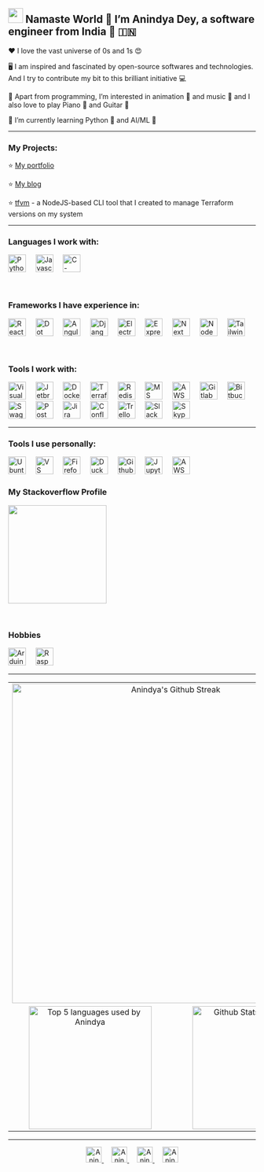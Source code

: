 <!---
andys-github/andys-github is a ✨ special ✨ repository because its `README.md` (this file) appears on your GitHub profile.
You can click the Preview link to take a look at your changes.
--->

<img src="https://raw.githubusercontent.com/MartinHeinz/MartinHeinz/master/wave.gif" width="30px"> Namaste World 🙏 I’m Anindya Dey, a software engineer from India 🙂 🇮🇳
---

❤️ I love the vast universe of 0s and 1s 😍

🖥️ I am inspired and fascinated by open-source softwares and technologies. And I try to contribute my bit to this brilliant initiative 💻

👀 Apart from programming, I’m interested in animation 🐼 and music 🎵 and I also love to play Piano 🎹 and Guitar 🎸

🌱 I’m currently learning Python 🐍 and AI/ML 🤖

---

### My Projects:
⭐ [My portfolio](https://anindyadey.com/)

⭐ [My blog](https://blog.anindyadey.com)

⭐ [tfvm](https://www.npmjs.com/package/tfvm) - a NodeJS-based CLI tool that I created to manage Terraform versions on my system

---

### Languages I work with:

<p>
  <img src="https://user-images.githubusercontent.com/30517208/165693466-85a92bdc-3d0a-4f7d-aae4-a97ade196ba4.svg" alt="Python" title="Python" width="36" height="36" />
  &nbsp;&nbsp;&nbsp;
  <img src="https://user-images.githubusercontent.com/30517208/165693509-91a04cc5-2839-4ef2-8f7e-719b327a15b5.svg" alt="Javascript" title="Javascript" width="36" height="36" />
  &nbsp;&nbsp;&nbsp;
  <img src="https://user-images.githubusercontent.com/30517208/165693550-d5d82918-515c-4bfd-9b21-e113d4b11513.svg" alt="C-Sharp" title="C-Sharp" width="36" height="36" />
  &nbsp;&nbsp;&nbsp;
</p>


<br />

### Frameworks I have experience in:
<p>
  <img src="https://user-images.githubusercontent.com/30517208/167120236-5f39ef04-bcc4-4708-8e4a-9c4049c25494.svg" alt="React" title="React" width="36" height="36" />
  &nbsp;&nbsp;&nbsp;
  <img src="https://user-images.githubusercontent.com/30517208/167120288-78358b7a-8fda-42dc-9ad0-04c2fe8a1bea.svg" alt="Dot Net Core" title="Dot Net Core" width="36" height="36" />
  &nbsp;&nbsp;&nbsp;
  <img src="https://user-images.githubusercontent.com/30517208/167120401-724d0856-2274-4521-9c78-3f05643c23f4.svg" alt="Angular" title="Angular" width="36" height="36" />
  &nbsp;&nbsp;&nbsp;
  <img src="https://user-images.githubusercontent.com/30517208/167120463-4da84fa1-d41b-4045-abea-399eb7fe815c.svg" alt="Django" title="Django" width="36" height="36" />
  &nbsp;&nbsp;&nbsp;
  <img src="https://user-images.githubusercontent.com/30517208/167121149-fc34d8d1-b87b-4f53-b966-5b97a1a86e02.svg" alt="Electron JS" title="Electron JS" width="36" height="36" />
  &nbsp;&nbsp;&nbsp;
  <img src="https://user-images.githubusercontent.com/30517208/167121548-a231bae7-7cee-4ed3-878b-73c31eb4ff0e.svg" alt="Express JS" title="Express JS" width="36" height="36" />
  &nbsp;&nbsp;&nbsp;
  <img src="https://user-images.githubusercontent.com/30517208/167121559-20563e3a-9d20-4840-9406-da1e1360c238.svg" alt="Next JS" title="Next JS" width="36" height="36" />
  &nbsp;&nbsp;&nbsp;
  <img src="https://user-images.githubusercontent.com/30517208/167121759-e4089d2e-367a-4d4d-81b4-aa833a7df43a.svg" alt="Node JS" title="Node JS" width="36" height="36" />
  &nbsp;&nbsp;&nbsp;
  <img src="https://user-images.githubusercontent.com/30517208/167121769-e5c60bb7-6378-4234-8dc8-154c3c789899.svg" alt="Tailwind CSS" title="Tailwind CSS" width="36" height="36" />
  &nbsp;&nbsp;&nbsp;
</p>

<br />

### Tools I work with:
<p>
  <img src="https://user-images.githubusercontent.com/30517208/167129921-687ec695-01d6-425d-9d1b-f4c5d81a179f.svg" alt="Visual Studio" title="Visual Studio" width="36" height="36" />
  &nbsp;&nbsp;&nbsp;
  <img src="https://user-images.githubusercontent.com/30517208/167131225-2eb3099d-8aac-419a-9c9e-c2bb367b9515.svg" alt="Jetbrains Rider" title="Jetbrains Rider" width="36" height="36" />
  &nbsp;&nbsp;&nbsp;
  <img src="https://user-images.githubusercontent.com/30517208/167129953-31d20de5-9fe4-4d2e-b23b-36bfa50b2ec4.svg" alt="Docker" title="Docker" width="36" height="36" />
  &nbsp;&nbsp;&nbsp;
  <img src="https://user-images.githubusercontent.com/30517208/167130831-00e9a32a-1138-4584-a929-af1b8716c336.svg" alt="Terraform" title="Terraform" width="36" height="36" />
  &nbsp;&nbsp;&nbsp;
  <img src="https://user-images.githubusercontent.com/30517208/167130859-dd8f6117-5171-4cfe-ac64-c82e491b1063.svg" alt="Redis" title="Redis" width="36" height="36" />
  &nbsp;&nbsp;&nbsp;
  <img src="https://user-images.githubusercontent.com/30517208/167131730-acc1299e-8c51-4a7f-8d89-96a6d813bedb.svg" alt="MS SQL" title="MS SQL" width="36" height="36" />
  &nbsp;&nbsp;&nbsp;
  <img src="https://user-images.githubusercontent.com/30517208/167131745-0a396599-81d4-4006-a534-2c3f6276c282.svg" alt="AWS DynamoDB" title="AWS DynamoDB" width="36" height="36" />
  &nbsp;&nbsp;&nbsp;
  <img src="https://user-images.githubusercontent.com/30517208/167131781-71b39884-6c55-450d-a269-6cee4e1ca9bd.svg" alt="Gitlab" title="Gitlab" width="36" height="36" />
  &nbsp;&nbsp;&nbsp;
  <img src="https://user-images.githubusercontent.com/30517208/167131801-a3dac5f1-07fe-4d83-96ab-ea9363c10471.svg" alt="Bitbucket" title="Bitbucket" width="36" height="36" />
  &nbsp;&nbsp;&nbsp;
  <img src="https://user-images.githubusercontent.com/30517208/167134799-be82af13-0acc-4724-b80c-cc6988a5a817.svg" alt="Swagger" title="Swagger" width="36" height="36" />
  &nbsp;&nbsp;&nbsp;
  <img src="https://user-images.githubusercontent.com/30517208/167134811-61024dc3-c3a3-40bd-a2b9-8824a273e950.svg" alt="Postman" title="Postman" width="36" height="36" />
  &nbsp;&nbsp;&nbsp;
  <img src="https://user-images.githubusercontent.com/30517208/167134828-3a201a05-e48e-44ca-9996-7894046376e1.svg" alt="Jira" title="Jira" width="36" height="36" />
  &nbsp;&nbsp;&nbsp;
  <img src="https://user-images.githubusercontent.com/30517208/167137289-c72796a9-9c66-4613-85db-11caa5dfa70e.svg" alt="Confluence" title="Confluence" width="36" height="36" />
  &nbsp;&nbsp;&nbsp;
  <img src="https://user-images.githubusercontent.com/30517208/167137561-b0c0a2d0-274c-4fe7-9418-9123bc1a2240.svg" alt="Trello" title="Trello" width="36" height="36" />
  &nbsp;&nbsp;&nbsp;
  <img src="https://user-images.githubusercontent.com/30517208/167137584-35fe06b3-5550-4ce3-a074-c1b17d97ceea.svg" alt="Slack" title="Slack" width="36" height="36" />
  &nbsp;&nbsp;&nbsp;
  <img src="https://user-images.githubusercontent.com/30517208/167137599-7c9535f8-f622-495b-8bdf-58cd662538db.svg" alt="Skype" title="Skype" width="36" height="36" />
  &nbsp;&nbsp;&nbsp;
</p>

---

### Tools I use personally:
<p>
  <img src="https://user-images.githubusercontent.com/30517208/166412893-55883791-5914-442f-89cd-3cc817709847.svg" alt="Ubuntu" title="Ubuntu" width="36" height="36"/>
  &nbsp;&nbsp;&nbsp;
  <img src="https://user-images.githubusercontent.com/30517208/166413047-d930b935-4479-45f6-9662-e78cb4a3b869.svg" alt="VS Code" title="VS Code" width="36" height="36"/>
  &nbsp;&nbsp;&nbsp;
  <img src="https://user-images.githubusercontent.com/30517208/166413065-75940a34-c194-41c7-b741-0094dd65e351.svg" alt="Firefox" title="Firefox" width="36" height="36"/>
  &nbsp;&nbsp;&nbsp;
  <img src="https://user-images.githubusercontent.com/30517208/166413615-c497e3ba-c4a8-4424-963b-90bfb754288f.svg" alt="Duckduck Go" title="Duckduck Go" width="36" height="36"/>
  &nbsp;&nbsp;&nbsp;
  <img src="https://user-images.githubusercontent.com/30517208/167093584-340d5364-6dc4-4719-bfdb-dcc6867d7bab.svg" alt="Github" title="Github" width="36" height="36"/>
  &nbsp;&nbsp;&nbsp;
  <img src="https://user-images.githubusercontent.com/30517208/166413382-079414e8-acb2-4133-9b6d-ddd0c33b4667.svg" alt="Jupyter Notebook" title="Jupyter Notebook" width="36" height="36"/>
  &nbsp;&nbsp;&nbsp;
  <!--<img src="https://user-images.githubusercontent.com/30517208/166413388-d3253253-e0b4-480a-8fa3-857b5193fe13.svg" alt="Vercel" title="Vercel" width="36" height="36"/>
  &nbsp;&nbsp;&nbsp;-->
  <img src="https://user-images.githubusercontent.com/30517208/167093609-bce52b1b-32c6-4ad9-8dfc-3ceaa1288ea8.svg" alt="AWS" title="AWS" width="36" height="36"/>
  &nbsp;&nbsp;&nbsp;
</p>

### My Stackoverflow Profile
<p>
  <img height="200px" src="https://stackoverflow-card.vercel.app/?userID=13584363&theme=gruvbox-light" />
</p>

<br />

### Hobbies
<p>
  <img src="https://user-images.githubusercontent.com/30517208/166411218-aa05ffe5-a6f5-4c22-bc60-d48d8b096fb5.svg" alt="Arduino" title="Arduino" width="36" height="36" />
  &nbsp;&nbsp;&nbsp;
  <img src="https://user-images.githubusercontent.com/30517208/166411234-61956dab-3d7b-45ee-8abc-5f0f3c1b3925.svg" alt="Raspberry Pi" title="Raspberry Pi" width="36" height="36" />
  &nbsp;&nbsp;&nbsp;
</p>

---

<table align="center" width="900">
  <tr align="center" height="300">
    <td colspan="2">
      <img src="http://github-readme-streak-stats.herokuapp.com?user=andys-github&theme=radical&hide_border=true&fire=yellow&ring=orange" alt="Anindya's Github Streak" title="Anindya's Github Streak" width="650" />
    </td>
  </tr>
  <tr align="center" height="250">
    <td>
      <img src="https://github-readme-stats.vercel.app/api/top-langs/?username=andys-github&theme=radical&layout=compact&hide_title=true&hide_border=true" alt="Top 5 languages used by Anindya" title="Top 5 languages used by Anindya" height="250" />
    </td>
    <td>
      <img src="https://github-readme-stats.vercel.app/api?username=andys-github&show_icons=true&count_private=true&theme=radical&hide_title=true&hide_border=true" alt="Github Stats of Anindya" title="Github Stats of Anindya" height="250" />
    </td>
  </tr>
</table>

---

<p align="center">
  <a href="https://www.linkedin.com/in/anindyadey/" target="_blank" rel="noopener noreferrer">
    <img alt="Anindya's LinkedIn Profile" src="https://user-images.githubusercontent.com/30517208/161002087-4cedacf2-082d-4035-b0cd-850a8d74d2de.svg" height="32" width="32"/>
  </a>
  &nbsp;&nbsp;&nbsp;
  <a href="https://www.twitter.com/anindya0101" target="_blank" rel="noopener noreferrer">
    <img alt="Anindya's Twitter Account" src="https://user-images.githubusercontent.com/30517208/161002854-1e3d59f7-7bed-4fa6-8ceb-0bda9850512b.svg" height="32" width="32"/>
  </a>
  &nbsp;&nbsp;&nbsp;
  <a href="https://www.instagram.com/andys_cli/" target="_blank" rel="noopener noreferrer">
    <img alt="Anindya's Intagram Account" src="https://user-images.githubusercontent.com/30517208/161002931-eb8ee959-a911-4ce3-afe7-cc2a039df7e8.svg" height="32" width="32"/>
  </a>
  &nbsp;&nbsp;&nbsp;
  <a href="https://stackoverflow.com/users/13584363/anindya-dey/" target="_blank" rel="noopener noreferrer">
    <img alt="Anindya's StackOverFlow Profile" src="https://user-images.githubusercontent.com/30517208/161003129-13db0fee-b3d8-46a6-9e5d-9531b6e7284b.svg" height="32" width="32"/>
  </a>
</p>
